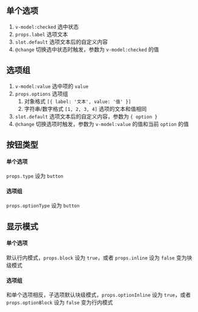 ## 单个选项

1. `v-model:checked` 选中状态
2. `props.label` 选项文本
3. `slot.default` 选项文本后的自定义内容
4. `@change` 切换选中状态时触发，参数为 `v-model:checked` 的值

<preview path="@src/component/checkbox/demos/option.vue"></preview>

## 选项组

1. `v-model:value` 选中项的 `value`
2. `props.options` 选项组
   1. 对象格式 `[{ label: '文本', value: '值' }]`
   2. 字符串/数字格式 `[1, 2, 3, 4]` 选项的文本和值相同
3. `slot.default` 选项文本后的自定义内容，参数为 `{ option }`
4. `@change` 切换选项时触发，参数为 `v-model:value` 的值和当前 `option` 的值

<preview path="@src/component/checkbox/demos/group.vue"></preview>

## 按钮类型

#### 单个选项

`props.type` 设为 `button`

<preview path="@src/component/checkbox/demos/option-type.vue"></preview>

#### 选项组

`props.optionType` 设为 `button`

<preview path="@src/component/checkbox/demos/group-type.vue"></preview>

## 显示模式

#### 单个选项

默认行内模式，`props.block` 设为 `true`，或者 `props.inline` 设为 `false` 变为块级模式

<preview path="@src/component/checkbox/demos/option-display.vue"></preview>

#### 选项组

和单个选项相反，子选项默认块级模式，`props.optionInline` 设为 `true`，或者 `props.optionBlock` 设为 `false` 变为行内模式

<preview path="@src/component/checkbox/demos/group-display.vue"></preview>
